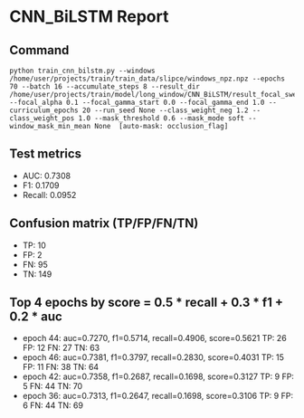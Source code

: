 # CNN_BiLSTM Report

## Command
```
python train_cnn_bilstm.py --windows /home/user/projects/train/train_data/slipce/windows_npz.npz --epochs 70 --batch 16 --accumulate_steps 8 --result_dir /home/user/projects/train/model/long_window/CNN_BiLSTM/result_focal_sweep/cw04_fg05 --focal_alpha 0.1 --focal_gamma_start 0.0 --focal_gamma_end 1.0 --curriculum_epochs 20 --run_seed None --class_weight_neg 1.2 --class_weight_pos 1.0 --mask_threshold 0.6 --mask_mode soft --window_mask_min_mean None  [auto-mask: occlusion_flag]
```

## Test metrics
- AUC: 0.7308
- F1: 0.1709
- Recall: 0.0952
## Confusion matrix (TP/FP/FN/TN)
- TP: 10
- FP: 2
- FN: 95
- TN: 149

## Top 4 epochs by score = 0.5 * recall + 0.3 * f1 + 0.2 * auc
- epoch 44: auc=0.7270, f1=0.5714, recall=0.4906, score=0.5621  TP: 26 FP: 12 FN: 27 TN: 63
- epoch 46: auc=0.7381, f1=0.3797, recall=0.2830, score=0.4031  TP: 15 FP: 11 FN: 38 TN: 64
- epoch 42: auc=0.7358, f1=0.2687, recall=0.1698, score=0.3127  TP: 9 FP: 5 FN: 44 TN: 70
- epoch 36: auc=0.7313, f1=0.2647, recall=0.1698, score=0.3106  TP: 9 FP: 6 FN: 44 TN: 69
